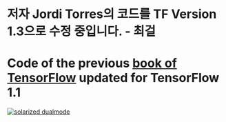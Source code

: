 # 저자 Jordi Torres의 코드를 TF Version 1.3으로 수정 중입니다. - 최걸

# Code of the previous [book of TensorFlow](http://wwww.jorditorres.org/TensorFlow) updated for TensorFlow 1.1


[![solarized dualmode](http://jorditorres.org/wp-content/uploads/2016/02/TentativeBookCover.png)](#features)


